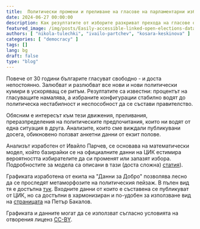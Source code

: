 ```yaml
---
title:  Политически промени и преливане на гласове на парламентарни избори (2017-2024)
date: 2024-06-27 00:00:00
description: Как резултатите от изборите разкриват прехода на гласове от една партия в друга?
featured_image: /img/posts/Easily-accessible-linked-open-elections-data.png
authors: [ "nikola-tulechki", "ivailo-partchev", "kosara-keskinova" ]
categories: [ "democracy" ]
tags: []
lang: bg
draft: false
type: "blog"
---
```


Повече от 30 години българите гласуват свободно - и доста непостоянно. Залюбват и разлюбват все нови и нови политически кумири в ускоряващ се ритъм. Резултатите са известни: процентът на гласуващите намалява, а избраните конфигурации стабилно водят до политическа нестабилност и неспособност да се състави правителство.

Обясним е интересът към тези движения, преливания, преразпределения на политическите предпочитания, които ни водят от една ситуация в друга. Анализите, които сме виждали публикувани досега, обикновено ползват анкетни данни от екзит полове.

<div class="flourish-embed flourish-sankey" data-src="visualisation/18520198"><script src="https://public.flourish.studio/resources/embed.js"></script></div>

Анализът изработен от Ивайло Парчев, се основава на математически модел, който базирайки се на официалните данни на ЦИК естимира вероятността избирателите да си променят или запазят избора. Подробностите за модела са описани в тази (доста сложна) [статия](https://sci-hub.se/10.1287/mnsc.12.9.714)).

Графиката изработена от екипа на "Данни за Добро"  позволява лесно да се проследят метаморфозите на политическия пейзаж. В пълен вид тя е достъпна [тук](https://public.flourish.studio/visualisation/18520198/). Входните данни от които е съставена се публикуват от ЦИК, но са достъпни в хармонизиран и по-удобен за използване вид на [страницата](https://bg-izbori.herokuapp.com/) на Петър Бакалов.

Графиката и данните могат да се използват съгласно условията на отворения лиценз [CC-BY](https://creativecommons.org/licenses/by/2.0/).